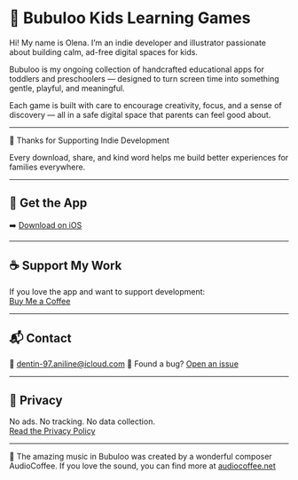 <head>
  <link rel="stylesheet" href="assets/css/style.css">
</head>

# 🎨 Bubuloo Kids Learning Games

Hi! My name is Olena. I’m an indie developer and illustrator passionate about building calm, ad-free digital spaces for kids.

Bubuloo is my ongoing collection of handcrafted educational apps for toddlers and preschoolers — designed to turn screen time into something gentle, playful, and meaningful.

Each game is built with care to encourage creativity, focus, and a sense of discovery — all in a safe digital space that parents can feel good about.


---

💛 Thanks for Supporting Indie Development

Every download, share, and kind word helps me build better experiences for families everywhere.

---

## 📲 Get the App

➡️ [Download on iOS](https://apps.apple.com/app/id6747248309)

---

## ☕ Support My Work

If you love the app and want to support development:  
[Buy Me a Coffee](https://buymeacoffee.com/magicscribble)

---

## 📬 Contact

📧 dentin-97.aniline@icloud.com 
🐞 Found a bug? [Open an issue](https://magicscribble.github.io/support/)

---

## 🔐 Privacy

No ads. No tracking. No data collection.  
[Read the Privacy Policy]([privacy.md](https://magicscribble.github.io/privacy-policy/))

---

🎵 The amazing music in Bubuloo was created by a wonderful composer AudioCoffee.
If you love the sound, you can find more at [audiocoffee.net](https://www.audiocoffee.net/)


